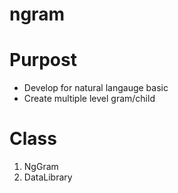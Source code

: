 # ngram

# Purpost
  - Develop for natural langauge basic
  - Create multiple level gram/child

# Class
  1.  NgGram
  2.  DataLibrary
